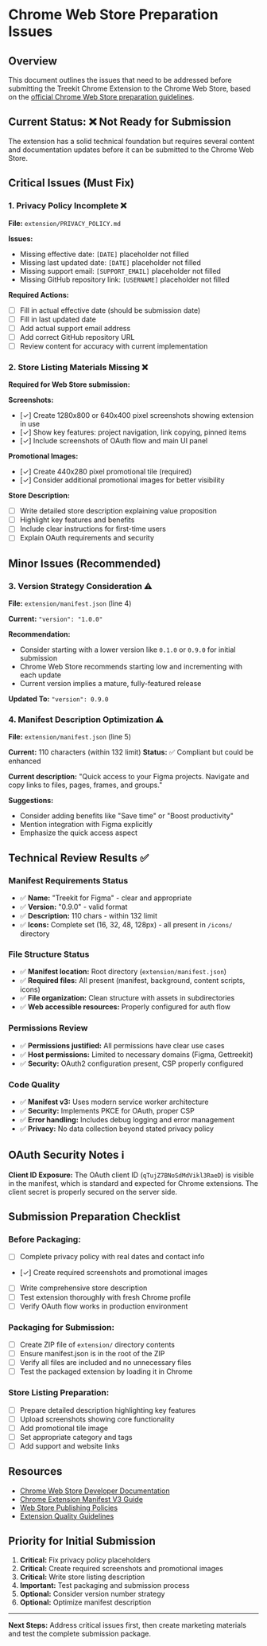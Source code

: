 # Chrome Web Store Preparation Issues

## Overview
This document outlines the issues that need to be addressed before submitting the Treekit Chrome Extension to the Chrome Web Store, based on the [official Chrome Web Store preparation guidelines](https://developer.chrome.com/docs/webstore/prepare).

## Current Status: ❌ Not Ready for Submission

The extension has a solid technical foundation but requires several content and documentation updates before it can be submitted to the Chrome Web Store.

## Critical Issues (Must Fix)

### 1. Privacy Policy Incomplete ❌
**File:** `extension/PRIVACY_POLICY.md`

**Issues:**
- Missing effective date: `[DATE]` placeholder not filled
- Missing last updated date: `[DATE]` placeholder not filled  
- Missing support email: `[SUPPORT_EMAIL]` placeholder not filled
- Missing GitHub repository link: `[USERNAME]` placeholder not filled

**Required Actions:**
- [ ] Fill in actual effective date (should be submission date)
- [ ] Fill in last updated date
- [ ] Add actual support email address
- [ ] Add correct GitHub repository URL
- [ ] Review content for accuracy with current implementation

### 2. Store Listing Materials Missing ❌
**Required for Web Store submission:**

**Screenshots:**
- [✓] Create 1280x800 or 640x400 pixel screenshots showing extension in use
- [✓] Show key features: project navigation, link copying, pinned items
- [✓] Include screenshots of OAuth flow and main UI panel

**Promotional Images:**
- [✓] Create 440x280 pixel promotional tile (required)
- [✓] Consider additional promotional images for better visibility

**Store Description:**
- [ ] Write detailed store description explaining value proposition
- [ ] Highlight key features and benefits
- [ ] Include clear instructions for first-time users
- [ ] Explain OAuth requirements and security

## Minor Issues (Recommended)

### 3. Version Strategy Consideration ⚠️
**File:** `extension/manifest.json` (line 4)

**Current:** `"version": "1.0.0"`

**Recommendation:**
- Consider starting with a lower version like `0.1.0` or `0.9.0` for initial submission
- Chrome Web Store recommends starting low and incrementing with each update
- Current version implies a mature, fully-featured release

**Updated To:** `"version": 0.9.0`

### 4. Manifest Description Optimization ⚠️
**File:** `extension/manifest.json` (line 5)

**Current:** 110 characters (within 132 limit)
**Status:** ✅ Compliant but could be enhanced

**Current description:** "Quick access to your Figma projects. Navigate and copy links to files, pages, frames, and groups."

**Suggestions:**
- Consider adding benefits like "Save time" or "Boost productivity"
- Mention integration with Figma explicitly
- Emphasize the quick access aspect

## Technical Review Results ✅

### Manifest Requirements Status
- ✅ **Name:** "Treekit for Figma" - clear and appropriate
- ✅ **Version:** "0.9.0" - valid format
- ✅ **Description:** 110 chars - within 132 limit
- ✅ **Icons:** Complete set (16, 32, 48, 128px) - all present in `/icons/` directory

### File Structure Status
- ✅ **Manifest location:** Root directory (`extension/manifest.json`)
- ✅ **Required files:** All present (manifest, background, content scripts, icons)
- ✅ **File organization:** Clean structure with assets in subdirectories
- ✅ **Web accessible resources:** Properly configured for auth flow

### Permissions Review
- ✅ **Permissions justified:** All permissions have clear use cases
- ✅ **Host permissions:** Limited to necessary domains (Figma, Gettreekit)
- ✅ **Security:** OAuth2 configuration present, CSP properly configured

### Code Quality
- ✅ **Manifest v3:** Uses modern service worker architecture
- ✅ **Security:** Implements PKCE for OAuth, proper CSP
- ✅ **Error handling:** Includes debug logging and error management
- ✅ **Privacy:** No data collection beyond stated privacy policy

## OAuth Security Notes ℹ️

**Client ID Exposure:** The OAuth client ID (`qTujZ7BNoSdMdVikl3RaeD`) is visible in the manifest, which is standard and expected for Chrome extensions. The client secret is properly secured on the server side.

## Submission Preparation Checklist

### Before Packaging:
- [ ] Complete privacy policy with real dates and contact info
- [✓] Create required screenshots and promotional images
- [ ] Write comprehensive store description
- [ ] Test extension thoroughly with fresh Chrome profile
- [ ] Verify OAuth flow works in production environment

### Packaging for Submission:
- [ ] Create ZIP file of `extension/` directory contents
- [ ] Ensure manifest.json is in the root of the ZIP
- [ ] Verify all files are included and no unnecessary files
- [ ] Test the packaged extension by loading it in Chrome

### Store Listing Preparation:
- [ ] Prepare detailed description highlighting key features
- [ ] Upload screenshots showing core functionality
- [ ] Add promotional tile image
- [ ] Set appropriate category and tags
- [ ] Add support and website links

## Resources

- [Chrome Web Store Developer Documentation](https://developer.chrome.com/docs/webstore/)
- [Chrome Extension Manifest V3 Guide](https://developer.chrome.com/docs/extensions/mv3/)
- [Web Store Publishing Policies](https://developer.chrome.com/docs/webstore/program-policies/)
- [Extension Quality Guidelines](https://developer.chrome.com/docs/webstore/quality-guidelines/)

## Priority for Initial Submission

1. **Critical:** Fix privacy policy placeholders
2. **Critical:** Create required screenshots and promotional images  
3. **Critical:** Write store listing description
4. **Important:** Test packaging and submission process
5. **Optional:** Consider version number strategy
6. **Optional:** Optimize manifest description

---

**Next Steps:** Address critical issues first, then create marketing materials and test the complete submission package.